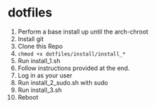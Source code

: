 # dotfiles

1. Perform a base install up until the arch-chroot
2. Install git
3. Clone this Repo
4. ``` chmod +x dotfiles/install/install_* ```
5. Run install_1.sh
6. Follow instructions provided at the end.
7. Log in as your user
8. Run install_2_sudo.sh with sudo
9. Run install_3.sh
10. Reboot
